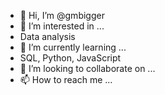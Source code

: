 - 👋 Hi, I’m @gmbigger
- 👀 I’m interested in ...
- Data analysis
- 🌱 I’m currently learning ...
- SQL, Python, JavaScript
- 💞️ I’m looking to collaborate on ...
- 📫 How to reach me ...

<!---
gmbigger/gmbigger is a ✨ special ✨ repository because its `README.md` (this file) appears on your GitHub profile.
You can click the Preview link to take a look at your changes.
--->
